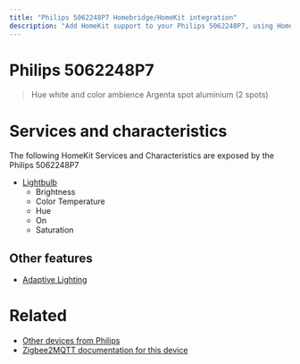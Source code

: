 ```yaml
---
title: "Philips 5062248P7 Homebridge/HomeKit integration"
description: "Add HomeKit support to your Philips 5062248P7, using Homebridge, Zigbee2MQTT and homebridge-z2m."
---
```

<!---
This file has been GENERATED using src/docgen/docgen.ts
DO NOT EDIT THIS FILE MANUALLY!
-->
# Philips 5062248P7
> Hue white and color ambience Argenta spot aluminium (2 spots)


# Services and characteristics
The following HomeKit Services and Characteristics are exposed by
the Philips 5062248P7

* [Lightbulb](../../light.md)
  * Brightness
  * Color Temperature
  * Hue
  * On
  * Saturation


## Other features
* [Adaptive Lighting](../../light.md)


# Related
* [Other devices from Philips](../index.md#philips)
* [Zigbee2MQTT documentation for this device](https://www.zigbee2mqtt.io/devices/5062248P7.html)